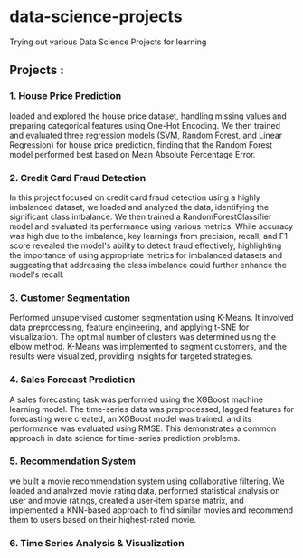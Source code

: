 # data-science-projects
Trying out various Data Science Projects for learning 

## Projects :

### 1. House Price Prediction 
loaded and explored the house price dataset, handling missing values and preparing categorical features using One-Hot Encoding. We then trained and           evaluated three regression models (SVM, Random Forest, and Linear Regression) for house price prediction, finding that the Random Forest model                performed best based on Mean Absolute Percentage Error.

### 2. Credit Card Fraud Detection
In this project focused on credit card fraud detection using a highly imbalanced dataset, we loaded and analyzed the data, identifying the significant class imbalance. We then trained a RandomForestClassifier model and evaluated its performance using various metrics. While accuracy was high due to the imbalance, key learnings from precision, recall, and F1-score revealed the model's ability to detect fraud effectively, highlighting the importance of using appropriate metrics for imbalanced datasets and suggesting that addressing the class imbalance could further enhance the model's recall.

### 3. Customer Segmentation
Performed unsupervised customer segmentation using K-Means. It involved data preprocessing, feature engineering, and applying t-SNE for visualization. The optimal number of clusters was determined using the elbow method. K-Means was implemented to segment customers, and the results were visualized, providing insights for targeted strategies.

### 4. Sales Forecast Prediction
A sales forecasting task was performed using the XGBoost machine learning model. The time-series data was preprocessed, lagged features for forecasting were created, an XGBoost model was trained, and its performance was evaluated using RMSE. This demonstrates a common approach in data science for time-series prediction problems.

### 5. Recommendation System
we built a movie recommendation system using collaborative filtering. We loaded and analyzed movie rating data, performed statistical analysis on user and movie ratings, created a user-item sparse matrix, and implemented a KNN-based approach to find similar movies and recommend them to users based on their highest-rated movie.

### 6. Time Series Analysis & Visualization
